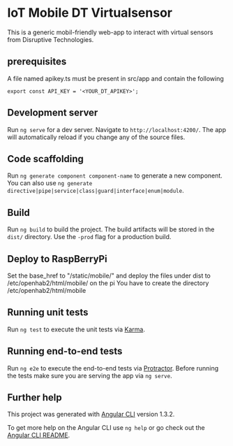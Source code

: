 # IoT Mobile DT Virtualsensor
This is a generic mobil-friendly web-app to interact with virtual sensors from Disruptive Technologies.


## prerequisites
A file named apikey.ts must be present in src/app and contain the following
```
export const API_KEY = '<YOUR_DT_APIKEY>';
```



## Development server

Run `ng serve` for a dev server. Navigate to `http://localhost:4200/`. The app will automatically reload if you change any of the source files.

## Code scaffolding

Run `ng generate component component-name` to generate a new component. You can also use `ng generate directive|pipe|service|class|guard|interface|enum|module`.

## Build

Run `ng build` to build the project. The build artifacts will be stored in the `dist/` directory. Use the `-prod` flag for a production build.

## Deploy to RaspBerryPi
Set the base_href to "/static/mobile/" and deploy the files under dist to /etc/openhab2/html/mobile/ on the pi
You have to create the directory /etc/openhab2/html/mobile

## Running unit tests

Run `ng test` to execute the unit tests via [Karma](https://karma-runner.github.io).

## Running end-to-end tests

Run `ng e2e` to execute the end-to-end tests via [Protractor](http://www.protractortest.org/).
Before running the tests make sure you are serving the app via `ng serve`.

## Further help
This project was generated with [Angular CLI](https://github.com/angular/angular-cli) version 1.3.2.

To get more help on the Angular CLI use `ng help` or go check out the [Angular CLI README](https://github.com/angular/angular-cli/blob/master/README.md).
